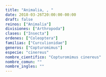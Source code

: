 ```yaml
---
title: "Animalia, , "
date: 2018-03-26T20:00:00-00:00
draft: false
reinos: ["Animalia"]
divisiones: ["Arthropoda"]
clases: ["Insecta"]
ordenes: ["Coleoptera"]
familias: ["Curculionidae"]
generos: ["Copturomimus"]
especie: "cinereus"
nombre_cientifico: "Copturomimus cinereus"
nombre_comun: ""
nombre_ingles: ""
---
```

